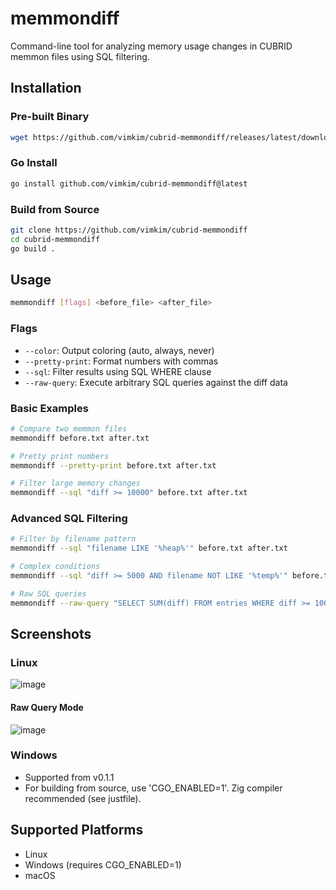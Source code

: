 # memmondiff

Command-line tool for analyzing memory usage changes in CUBRID memmon files using SQL filtering.

## Installation

### Pre-built Binary

```bash
wget https://github.com/vimkim/cubrid-memmondiff/releases/latest/download/memmondiff-linux-amd64
```

### Go Install

```bash
go install github.com/vimkim/cubrid-memmondiff@latest
```

### Build from Source

```bash
git clone https://github.com/vimkim/cubrid-memmondiff
cd cubrid-memmondiff
go build .
```

## Usage

```bash
memmondiff [flags] <before_file> <after_file>
```

### Flags

- `--color`: Output coloring (auto, always, never)
- `--pretty-print`: Format numbers with commas
- `--sql`: Filter results using SQL WHERE clause
- `--raw-query`: Execute arbitrary SQL queries against the diff data

### Basic Examples

```bash
# Compare two memmon files
memmondiff before.txt after.txt

# Pretty print numbers
memmondiff --pretty-print before.txt after.txt

# Filter large memory changes
memmondiff --sql "diff >= 10000" before.txt after.txt
```

### Advanced SQL Filtering

```bash
# Filter by filename pattern
memmondiff --sql "filename LIKE '%heap%'" before.txt after.txt

# Complex conditions
memmondiff --sql "diff >= 5000 AND filename NOT LIKE '%temp%'" before.txt after.txt

# Raw SQL queries
memmondiff --raw-query "SELECT SUM(diff) FROM entries WHERE diff >= 10000" before.txt after.txt
```

## Screenshots

### Linux

![image](https://github.com/user-attachments/assets/9c6e3654-c8cb-4cbe-8233-cc8ff3638e9b)

#### Raw Query Mode

![image](https://github.com/user-attachments/assets/e39c537a-941b-46c7-afc1-a2a33c3e1da6)

### Windows

- Supported from v0.1.1
- For building from source, use 'CGO_ENABLED=1'. Zig compiler recommended (see justfile).

## Supported Platforms

- Linux
- Windows (requires CGO_ENABLED=1)
- macOS
